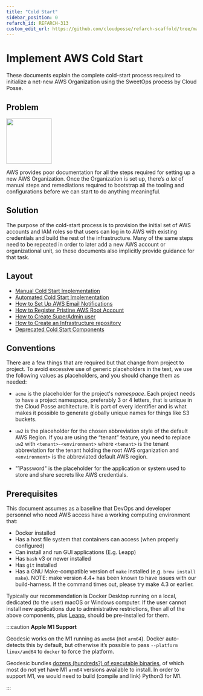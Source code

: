 ```yaml
---
title: "Cold Start"
sidebar_position: 0
refarch_id: REFARCH-313
custom_edit_url: https://github.com/cloudposse/refarch-scaffold/tree/main/docs/docs/setup/cold-start/cold-start.md
---
```


# Implement AWS Cold Start

These documents explain the complete cold-start process required to initialize a net-new AWS Organization using the
SweetOps process by Cloud Posse.

## Problem

<img src="/assets/refarch/image-20211116-050009.png" height="120" width="120" /><br/>

AWS provides poor documentation for all the steps required for setting up a new AWS Organization. Once the Organization
is set up, there’s _a lot_ of manual steps and remediations required to bootstrap all the tooling and configurations
before we can start to do anything meaningful.

## Solution

The purpose of the cold-start process is to provision the initial set of AWS accounts and IAM roles so that users can
log in to AWS with existing credentials and build the rest of the infrastructure. Many of the same steps need to be
repeated in order to later add a new AWS account or organizational unit, so these documents also implicitly provide
guidance for that task.

## Layout

- [Manual Cold Start Implementation](/reference-architecture/setup/cold-start/manual-configuration)
- [Automated Cold Start Implementation](/reference-architecture/setup/cold-start/automated-configuration)
- [How to Set Up AWS Email Notifications](/reference-architecture/setup/cold-start/how-to-set-up-aws-email-notifications)
- [How to Register Pristine AWS Root Account](/reference-architecture/setup/cold-start/how-to-register-pristine-aws-root-account)
- [How to Create SuperAdmin user](/reference-architecture/setup/cold-start/how-to-create-superadmin-user)
- [How to Create an Infrastructure repository](/reference-architecture/setup/cold-start/how-to-create-an-infrastructure-repository)
- [Deprecated Cold Start Components](/reference-architecture/setup/cold-start/deprecated-cold-start-components)

## Conventions

There are a few things that are required but that change from project to project. To avoid excessive use of generic
placeholders in the text, we use the following values as placeholders, and you should change them as needed:

- `acme` is the placeholder for the project's _namespace_. Each project needs to have a project namespace, preferably 3
  or 4 letters, that is unique in the Cloud Posse architecture. It is part of every identifier and is what makes it
  possible to generate globally unique names for things like S3 buckets.

- `uw2` is the placeholder for the chosen abbreviation style of the default AWS Region. If you are using the “tenant”
  feature, you need to replace `uw2` with `<tenant>-<environment>` where `<tenant>` is the tenant abbreviation for the
  tenant holding the root AWS organization and `<environment>` is the abbreviated default AWS region.

- "1Password" is the placeholder for the application or system used to store and share secrets like AWS credentials.

## Prerequisites

This document assumes as a baseline that DevOps and developer personnel who need AWS access have a working computing
environment that:

- Docker installed
- Has a host file system that containers can access (when properly configured)
- Can install and run GUI applications (E.g. Leapp)
- Has `bash` v3 or newer installed
- Has `git` installed
- Has a GNU Make-compatible version of `make` installed (e.g. `brew install make`). NOTE: make version 4.4+ has been
  known to have issues with our build-harness. If the command times out, please try make 4.3 or earlier.

Typically our recommendation is Docker Desktop running on a local, dedicated (to the user) macOS or Windows computer. If
the user cannot install new applications due to administrative restrictions, then all of the above components, plus
[Leapp](https://leapp.cloud/), should be pre-installed for them.

:::caution **Apple M1 Support**

Geodesic works on the M1 running as `amd64` (not `arm64`). Docker auto-detects this by default, but otherwise it’s
possible to pass `--platform linux/amd64` to `docker` to force the platform.

Geodesic bundles [dozens (hundreds?) of executable binaries](https://github.com/cloudposse/packages), of which most do
not yet have M1 `arm64` versions available to install. In order to support M1, we would need to build (compile and link)
Python3 for M1.

:::
